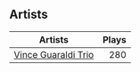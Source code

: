 ## Artists
Artists | Plays 
----- | -----: 
[Vince Guaraldi Trio](/artists/vince-guaraldi-trio-37943) | 280

